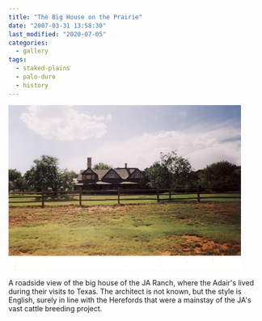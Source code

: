 ```yaml
---
title: "The Big House on the Prairie"
date: "2007-03-31 13:58:30"
last_modified: "2020-07-05"
categories:
  - gallery
tags:
  - staked-plains
  - palo-duro
  - history  
---
```

![230](/images/gallery/230.jpg)

A roadside view of the big house of the JA Ranch, where the Adair's lived during their visits to Texas. The architect is not known, but the style is English, surely in line with the Herefords that were a mainstay of the JA's vast cattle breeding project.
